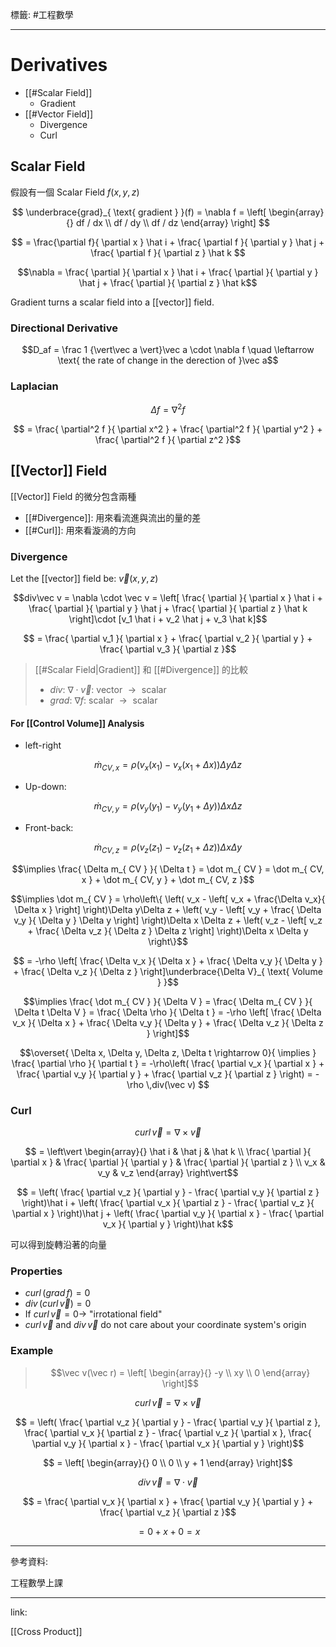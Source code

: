 標籤: #工程數學 

---

# Derivatives

- [[#Scalar Field]]
	- Gradient
- [[#Vector Field]]
	- Divergence
	- Curl

## Scalar Field

假設有一個 Scalar Field $f(x, y, z)$

$$
\underbrace{grad}_{ \text{ gradient } }(f) = \nabla f = 
\left[
	\begin{array}{}
		df / dx \\
		df / dy \\
		df / dz
	\end{array}
\right]
$$

$$
= \frac{\partial f}{ \partial x } \hat i + \frac{ \partial f }{ \partial y } \hat j + 
\frac{ \partial f }{ \partial z } \hat k
$$

$$\nabla = \frac{ \partial }{ \partial x } \hat i + 
\frac{ \partial }{ \partial y } \hat j + 
\frac{ \partial }{ \partial z } \hat k$$

Gradient turns a scalar field into a [[vector]] field.

### Directional Derivative

$$D_af = \frac 1 {\vert\vec a \vert}\vec a \cdot \nabla f \quad \leftarrow \text{ the rate of change in the derection of }\vec a$$

### Laplacian

$$\Delta f = \nabla^2f$$

$$ = \frac{ \partial^2 f }{ \partial x^2 } + 
\frac{ \partial^2 f }{ \partial y^2 } + 
\frac{ \partial^2 f }{ \partial z^2 }$$

## [[Vector]] Field

[[Vector]] Field 的微分包含兩種

- [[#Divergence]]: 用來看流進與流出的量的差
- [[#Curl]]: 用來看漩渦的方向

### Divergence

Let the [[vector]] field be: $\vec v(x, y, z)$

$$div\vec v = \nabla \cdot \vec v = 
\left[
	\frac{ \partial }{ \partial x } \hat i + 
	\frac{ \partial }{ \partial y } \hat j + 
	\frac{ \partial }{ \partial z } \hat k
\right]\cdot
[v_1 \hat i + 
v_2 \hat j + 
v_3 \hat k]$$

$$ = \frac{ \partial v_1 }{ \partial x } + 
\frac{ \partial v_2 }{ \partial y } + 
\frac{ \partial v_3 }{ \partial z }$$

> [[#Scalar Field|Gradient]] 和 [[#Divergence]] 的比較
> - $div$: $\nabla \cdot \vec v$: $\text{ vector } \rightarrow \text{ scalar }$
> - $grad$: $\nabla f$: $\text{ scalar } \rightarrow \text{ scalar }$

#### For [[Control Volume]] Analysis

- left-right

$$\dot m_{ CV, x } = \rho
(v_x(x_1) - v_x(x_1 + \Delta x))\Delta y\Delta z$$

- Up-down:

$$\dot m_{ CV, y } = \rho
(v_y(y_1) - v_y(y_1 + \Delta y))\Delta x\Delta z$$

- Front-back:

$$\dot m_{ CV, z } = \rho
(v_z(z_1) - v_z(z_1 + \Delta z))\Delta x\Delta y$$

$$\implies \frac{ \Delta m_{ CV } }{ \Delta t } = 
\dot m_{ CV } = 
\dot m_{ CV, x } + 
\dot m_{ CV, y } + 
\dot m_{ CV, z }$$

$$\implies \dot m_{ CV } = 
\rho\left\{
	\left(
		v_x - 
		\left[
			v_x + 
			\frac{\Delta v_x}{ \Delta x }
		\right]
	\right)\Delta y\Delta z + 
	\left(
		v_y - 
		\left[
			v_y + 
			\frac{ \Delta v_y }{ \Delta y } \Delta y
		\right]
	\right)\Delta x \Delta z + 
	\left(
		v_z - 
		\left[
			v_z + 
			\frac{ \Delta v_z }{ \Delta z } \Delta z
		\right]
	\right)\Delta x \Delta y
\right\}$$

$$ = -\rho \left[
	\frac{ \Delta v_x }{ \Delta x } + 
	\frac{ \Delta v_y }{ \Delta y } + 
	\frac{ \Delta v_z }{ \Delta z }
\right]\underbrace{\Delta V}_{ \text{ Volume } }$$

$$\implies \frac{ \dot m_{ CV } }{ \Delta V } = 
\frac{ \Delta m_{ CV } }{ \Delta t \Delta V } = 
\frac{ \Delta \rho }{ \Delta t } = -\rho
\left[
	\frac{ \Delta v_x }{ \Delta x } + 
	\frac{ \Delta v_y }{ \Delta y } + 
	\frac{ \Delta v_z }{ \Delta z }
\right]$$

$$\overset{ \Delta x, 
\Delta y, 
\Delta z, 
\Delta t \rightarrow 0}{ \implies }
\frac{ \partial \rho }{ \partial t } = 
-\rho\left(
	\frac{ \partial v_x }{ \partial x } + 
	\frac{ \partial v_y }{ \partial y } + 
	\frac{ \partial v_z }{ \partial z }
\right) = 
-\rho \,div(\vec v)
$$

### Curl

$$curl \,\vec v = \nabla \times \vec v$$

$$ = \left\vert
	\begin{array}{}
		\hat i & \hat j & \hat k \\
		\frac{ \partial }{ \partial x } & \frac{ \partial }{ \partial y } & \frac{ \partial }{ \partial z } \\
		v_x & v_y & v_z
	\end{array}
\right\vert$$

$$ = 
\left(
	\frac{ \partial v_z }{ \partial y } - 
	\frac{ \partial v_y }{ \partial z }
\right)\hat i + 
\left(
	\frac{ \partial v_x }{ \partial z } - 
	\frac{ \partial v_z }{ \partial x }
\right)\hat j + 
\left(
	\frac{ \partial v_y }{ \partial x } - 
	\frac{ \partial v_x }{ \partial y }
\right)\hat k$$

可以得到旋轉沿著的向量

### Properties

- $curl\, (grad \, f) = 0$
- $div \, (curl \, \vec v) = 0$
- If $curl \, \vec v = 0 \rightarrow$ "irrotational field"
- $curl\, \vec v$ and $div\, \vec v$ do not care about your coordinate system's origin

### Example

> $$\vec v(\vec r) = 
> \left[
>	\begin{array}{}
>		-y \\
>		xy \\
>		0
>	\end{array}
> \right]$$

$$curl\, \vec v = \nabla \times \vec v$$

$$ = \left(
	\frac{ \partial v_z }{ \partial y } - 
	\frac{ \partial v_y }{ \partial z }, 
	\frac{ \partial v_x }{ \partial z } - 
	\frac{ \partial v_z }{ \partial x },
	\frac{ \partial v_y }{ \partial x } - 
	\frac{ \partial v_x }{ \partial y }
\right)$$

$$ = 
\left[
	\begin{array}{}
		0 \\
		0 \\
		y + 1
	\end{array}
\right]$$

$$div \, \vec v = \nabla \cdot \vec v$$

$$ = \frac{ \partial v_x }{ \partial x } + 
\frac{ \partial v_y }{ \partial y } + 
\frac{ \partial v_z }{ \partial z }$$

$$ = 0 + x + 0 = x$$

---

參考資料:

工程數學上課

---

link:

[[Cross Product]]